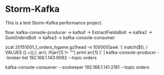 # Storm-Kafka

This is a test Storm-Kafka performance project.

flow:
kafka-console-producer -> kafka1 -> ExtractFieldsBolt -> kafka2 -> SumOrdersBolt -> kafka3 -> kafka-console-consumer

zcat 20151001_1_orders_hgame.gz|head -n 100000|awk '{ match($0, / VALUES \((.+)\);/, arr); if(arr[1] != "") print arr[1] }' | kafka-console-producer --broker-list 192.168.1.143:9092 --topic orders

kafka-console-consumer --zookeeper 192.168.1.141:2181 --topic orders
